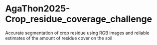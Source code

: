 # AgaThon2025-Crop_residue_coverage_challenge
Accurate segmentation of crop residue using RGB images and reliable estimates of the amount of residue cover on the soil
